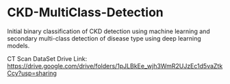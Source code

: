 # CKD-MultiClass-Detection
Initial binary classification of CKD detection using machine learning and secondary multi-class detection of disease type using deep learning models.


CT Scan DataSet Drive Link: https://drive.google.com/drive/folders/1pJLBkEe_wjh3WmR2UJzEc1d5vaZtkCcy?usp=sharing 
